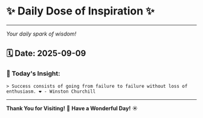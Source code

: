# ✨ Daily Dose of Inspiration ✨

--- 

_Your daily spark of wisdom!_

## 🗓️ Date: **2025-09-09**

### 💬 Today's Insight:
```
> Success consists of going from failure to failure without loss of enthusiasm. ❤️ - Winston Churchill
```

--- 

**Thank You for Visiting!** 🙏
**Have a Wonderful Day!** ☀️
